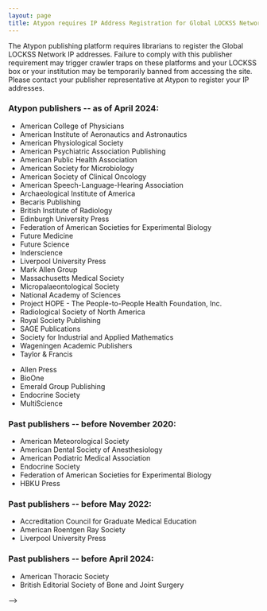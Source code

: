 ```yaml
---
layout: page
title: Atypon requires IP Address Registration for Global LOCKSS Network
---
```


The Atypon publishing platform requires librarians to register the Global LOCKSS Network IP addresses. Failure to comply with this publisher requirement may trigger crawler traps on these platforms and your LOCKSS box or your institution may be temporarily banned from accessing the site. Please contact your publisher representative at Atypon to register your IP addresses.

### Atypon publishers -- as of April 2024:

<!--tdbout -R -t publisher -Q 'plugin ~ "typon"' tdb/prod/*.tdb | sort -u #add TnF + Edinburgh)-->

* American College of Physicians
* American Institute of Aeronautics and Astronautics
* American Physiological Society
* American Psychiatric Association Publishing
* American Public Health Association
* American Society for Microbiology
* American Society of Clinical Oncology
* American Speech-Language-Hearing Association
* Archaeological Institute of America
* Becaris Publishing
* British Institute of Radiology
* Edinburgh University Press
* Federation of American Societies for Experimental Biology
* Future Medicine
* Future Science
* Inderscience
* Liverpool University Press
* Mark Allen Group
* Massachusetts Medical Society
* Micropalaeontological Society
* National Academy of Sciences
* Project HOPE - The People-to-People Health Foundation, Inc.
* Radiological Society of North America
* Royal Society Publishing
* SAGE Publications
* Society for Industrial and Applied Mathematics
* Wageningen Academic Publishers
* Taylor & Francis

<!--
### Past publishers -- before July 2019:

<!--tdbout -D -t plugin -Q 'plugin ~ "typon"' tdb/prod/*.tdb | sort -u-->

* Allen Press
* BioOne
* Emerald Group Publishing
* Endocrine Society
* MultiScience

### Past publishers -- before November 2020:

* American Meteorological Society
* American Dental Society of Anesthesiology
* American Podiatric Medical Association
* Endocrine Society
* Federation of American Societies for Experimental Biology
* HBKU Press

### Past publishers -- before May 2022:

* Accreditation Council for Graduate Medical Education
* American Roentgen Ray Society
* Liverpool University Press

### Past publishers -- before April 2024:

* American Thoracic Society
* British Editorial Society of Bone and Joint Surgery

-->
